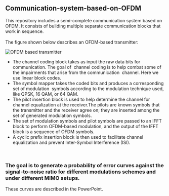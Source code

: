 ## Communication-system-based-on-OFDM
This repository includes a semi-complete communication system based on OFDM. It consists of building multiple separate communication blocks that work in sequence.  
<br>
The figure shown below describes an OFDM-based transmitter:

  ![OFDM based transmitter](https://github.com/gehadelkoumy/readme-formatting/assets/68203785/62166318-049e-45fa-a5df-066d3cb0fdc6)


- The channel coding block takes as input the raw data bits for communication. The goal of 
channel coding is to help combat some of the impairments that arise from the communication 
channel. Here we use linear block codes.
-  The symbol mapper takes the coded bits and produces a corresponding set of modulation 
symbols according to the modulation technique used, like QPSK, 16 QAM, or 64 QAM.
- The pilot insertion block is used to help determine the channel for channel equalization
at the receiver.The pilots are known symbols that the transmitter and the receiver agree on;
they are inserted among the set of generated modulation symbols.
- The set of modulation symbols and pilot symbols are passed to an IFFT block to perform
OFDM-based modulation, and the output of the IFFT block is a sequence of OFDM symbols.
- A cyclic prefix insertion block is then used to facilitate channel equalization and prevent
Inter-Symbol Interference (ISI).

<br>

### The goal is to generate a probability of error curves against the signal-to-noise ratio for different modulations schemes and under different MIMO setups.
These curves are described in the PowerPoint.
